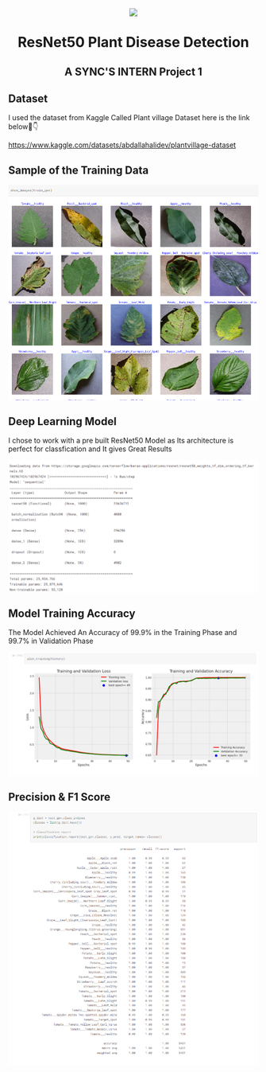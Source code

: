 <h1 align="center">
  
  ![](https://capsule-render.vercel.app/api?type=waving&color=gradient&height=100&section=header)
  
  ResNet50 Plant Disease Detection
</h1>

<h2 align="center"> A SYNC'S INTERN Project 1 </h2>



<h2> Dataset </h2>

I used the dataset from Kaggle Called Plant village Dataset here is the link below🔗👇

https://www.kaggle.com/datasets/abdallahalidev/plantvillage-dataset

<h2> Sample of the Training Data </h2>

<img align="center" alt="coding" src="Screenshot (77).png">



<h2> Deep Learning Model </h2> 

I chose to work with a pre built ResNet50 Model as Its architecture is perfect for classfication and It gives Great Results

<img align="center" alt="coding1" src="Screenshot (78).png">


<h2> Model Training Accuracy </h2>

The Model Achieved An Accuracy of 99.9% in the Training Phase and 99.7% in Validation Phase

<img align="center" alt="coding2" src="Screenshot (79).png">

<h2> Precision & F1 Score </h2>

<img align="center" alt="coding3" src="Screenshot (80).png">
